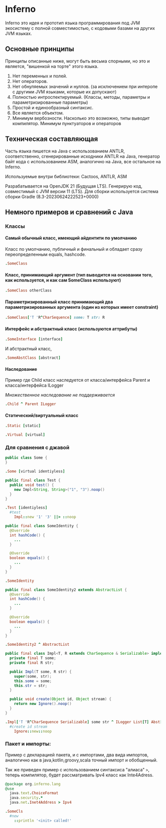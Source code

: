 # Inferno
Inferno это идея и прототип языка программирования под JVM экосистему с полной совместимостью, с кодовыми базами на других JVM языках.

## Основные принципы

Принципы описанные ниже, могут быть весьма спорными, но это и является, "вишенкой на торте" этого языка.

1. Нет переменных и полей.
2. Нет операторов.
3. Нет обнуляемых значений и нуллов. (за исключением при интеропе с другими JVM языками, которые их допускают)
4. Полностью интроспектируемый. (Классы, методы, параметры и параметризированные параметры)
5. Простой и единообразный синтаксис.
6. Все является объектом.
7. Минимум вербозности. Насколько это возможно, типы выводит компилятор. Минимум пунктуаторов и операторов

## Техническая составляющая

Часть языка пишется на Java с использованием ANTLR, соответственно, сгенерированные исходники ANTLR на Java, генератор байт кода с использованием ASM, аналогично на Java, все остальное на Inferno.

Используемые внутри библиотеки:
Cactoos, ANTLR, ASM

Разрабатывается на OpenJDK 21 (Будущая LTS). Генерирую код, совместимый с JVM версии 11 (LTS). Для сборки используется система сборки Gradle (8.3-20230624222523+0000)

## Немного примеров и сравнений с Java

### Классы

#### Самый обычный класс, имеющий айдентити по умолчанию

Класс по умолчанию, публичный и финальный и обладает сразу переопределенным equals, hashcode.

```Ruby
.SomeClass
```

#### Класс, принимающий аргумент (тип выводится на основании того, как используется, и как сам SomeClass используют)

```Ruby
.SomeClass otherClass
```

#### Параметризированный класс принимающий два параметризированных аргумента (один из которых имеет constraint)

```Ruby
.SomeClass['T 'R^CharSequence] some: T str: R
```

#### Интерфейс и абстрактный класс (используются аттрибуты)

```Ruby
.SomeInterface [interface]
```

И абстрактный класс,

```Ruby
.SomeAbstClass [abstract]
```

#### Наследование

Пример где Child класс наследуется от класса/интерфейса Parent и класса/интерфейса ILogger

*Множественное наследование не поддерживается*

```Ruby
.Child ^ Parent ILogger
```

#### Статический/виртуальный класс

```Ruby
.Static [static]
```

```Ruby
.Virtual [virtual]
```

### Для сравнения с джавой

```Java
public class Some {
}
```

```Ruby
.Some [virtual identiyless]
```

```java
public final class Test {
  public void test() {
    new Impl<String, String>("1", "3").noop()
  }
}
```

```Ruby
.Test [identiyless]
  #test
    Impl::new '1' '3' ||> ::noop
```

```Java
public final class SomeIdentity {
  @Override
  int hashCode() {
    ...
  }

  @Override
  boolean equals() {
    ...
  }
}
```

```Ruby
.SomeIdentity
```

```Java
public final class SomeIdentity2 extends AbstractList {
  @Override
  int hashCode() {
    ...
  }

  @Override
  boolean equals() {
    ...
  }
}
```

```Ruby
.SomeIdentity2 ^ AbstractList
```

```Java
public final class Impl<T, R extends CharSequence & Serializable> implements ILogger, List<T> extends Abst<T, R> {
  private final T some;
  private final R str;

  public Impl(T some, R str) {
    super(some, str);
    this.some = some;
    this.str = str;
  }

  public void create(Object id, Object stream) {
    return new Ignore().noop()
  }
}
```

```Ruby
.Impl['T 'R^CharSequence Serializable] some str ^ ILogger List[T] Abst[T R] some str
  #create id stream
    Ignore::new::noop
```

### Пакет и импорты:

Пример с декларацией пакета, и с импортами, два вида импортов, аналогично как в java,kotlin,groovy,scala точный импорт и обобщенный.

Так же приведен пример с использованием синтаксиса "алиаса" `>`, теперь компилятор, будет рассматривать Ipv4 класс как Inte4Adress.

```Ruby
@package org.inferno.lang
@use
  java.text.ChoiceFormat
  java.security.*
  java.net.Inet4Address > Ipv4

.SomeCls
  #new
    ::println '<init> called!'
```
